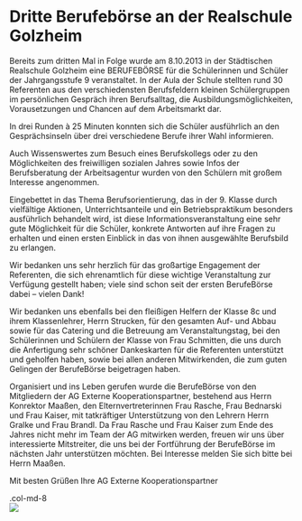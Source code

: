 ﻿
# Dritte Berufebörse an der Realschule Golzheim

Bereits zum dritten Mal in Folge wurde am 8.10.2013 in der Städtischen Realschule Golzheim eine BERUFEBÖRSE für die Schülerinnen und Schüler der Jahrgangsstufe 9 veranstaltet. 
In der Aula der Schule stellten rund 30 Referenten aus den verschiedensten Berufsfeldern kleinen Schülergruppen im persönlichen Gespräch ihren Berufsalltag, die Ausbildungsmöglichkeiten, Vorausetzungen und Chancen auf dem Arbeitsmarkt dar. 

In drei Runden à 25 Minuten konnten sich die Schüler ausführlich an den Gesprächsinseln über drei verschiedene Berufe ihrer Wahl informieren. 

Auch Wissenswertes zum Besuch eines Berufskollegs oder zu den Möglichkeiten des freiwilligen sozialen Jahres sowie Infos der Berufsberatung der Arbeitsagentur wurden von den Schülern mit großem Interesse angenommen. 

Eingebettet in das Thema Berufsorientierung, das in der 9. Klasse durch vielfältige Aktionen, Unterrichtsanteile und ein Betriebspraktikum besonders ausführlich behandelt wird, ist diese Informationsveranstaltung eine sehr gute Möglichkeit für die Schüler, konkrete Antworten auf ihre Fragen zu erhalten und einen ersten Einblick in das von ihnen ausgewählte Berufsbild zu erlangen. 

Wir bedanken uns sehr herzlich für das großartige Engagement der Referenten, die sich ehrenamtlich für diese wichtige Veranstaltung zur Verfügung gestellt haben; viele sind schon seit der ersten BerufeBörse dabei – vielen Dank!

Wir bedanken uns ebenfalls bei den fleißigen Helfern der Klasse 8c und ihrem Klassenlehrer, Herrn Strucken, für den gesamten Auf- und Abbau sowie für das Catering und die Betreuung am Veranstaltungstag, bei den Schülerinnen und Schülern der Klasse von Frau Schmitten, die uns durch die Anfertigung sehr schöner Dankeskarten für die Referenten unterstützt und geholfen haben, sowie bei allen anderen Mitwirkenden, die zum guten Gelingen der BerufeBörse beigetragen haben.

Organisiert und ins Leben gerufen wurde die BerufeBörse von den Mitgliedern der AG Externe Kooperationspartner, bestehend aus Herrn Konrektor Maaßen, den Elternvertreterinnen Frau Rasche, Frau Bednarski und Frau Kaiser, mit tatkräftiger Unterstützung von den Lehrern Herrn Gralke und Frau Brandl.
Da Frau Rasche und Frau Kaiser zum Ende des Jahres nicht mehr im Team der AG mitwirken werden, freuen wir uns über interessierte Mitstreiter, die uns bei der Fortführung der BerufeBörse im nächsten Jahr unterstützen möchten. Bei Interesse melden Sie sich bitte bei Herrn Maaßen.

Mit besten Grüßen
Ihre AG Externe Kooperationspartner 

<div class="container">
<div class="row">
  <div class="col-md-8">.col-md-8</div>
  <div class="col-md-4"><img src="/pics/24015.jpg"></img></div>
</div>
</div>


